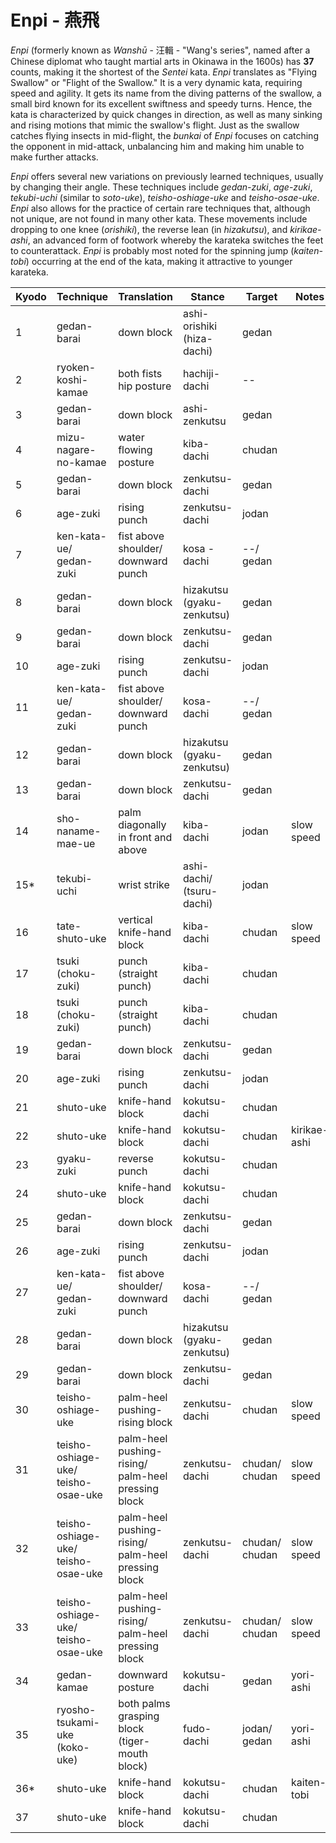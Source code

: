 # Enpi - 燕飛

_Enpi_ (formerly known as _Wanshū_ - 汪輯 - "Wang's series", named after a Chinese diplomat who taught martial arts in Okinawa in the 1600s) has **37** counts, making it the shortest of the _Sentei_ kata. _Enpi_ translates as "Flying Swallow" or "Flight of the Swallow." It is a very dynamic kata, requiring speed and agility. It gets its name from the diving patterns of the swallow, a small bird known for its excellent swiftness and speedy turns. Hence, the kata is characterized by quick changes in direction, as well as many sinking and rising motions that mimic the swallow's flight. Just as the swallow catches flying insects in mid-flight, the _bunkai_ of _Enpi_ focuses on catching the opponent in mid-attack, unbalancing him and making him unable to make further attacks.

_Enpi_ offers several new variations on previously learned techniques, usually by changing their angle. These techniques include _gedan-zuki_, _age-zuki_, _tekubi-uchi_ (similar to _soto-uke_), _teisho-oshiage-uke_ and _teisho-osae-uke_. _Enpi_ also allows for the practice of certain rare techniques that, although not unique, are not found in many other kata. These movements include dropping to one knee (_orishiki_), the reverse lean (in _hizakutsu_), and _kirikae-ashi_, an advanced form of footwork whereby the karateka switches the feet to counterattack. _Enpi_ is probably most noted for the spinning jump (_kaiten-tobi_) occurring at the end of the kata, making it attractive to younger karateka.


| Kyodo | Technique | Translation | Stance | Target | Notes |
| ----- | --------- | ----------- | ------ | ------ | ----- |
| 1     | gedan-barai | down block | ashi-orishiki<br>(hiza-dachi) | gedan | |
| 2     | ryoken-koshi-kamae | both fists hip posture | hachiji-dachi | -- | |
| 3     | gedan-barai | down block | ashi-zenkutsu | gedan | |
| 4     | mizu-nagare-no-kamae | water flowing posture | kiba-dachi | chudan | |
| 5     | gedan-barai | down block | zenkutsu-dachi | gedan | |
| 6     | age-zuki | rising punch | zenkutsu-dachi | jodan | |
| 7     | ken-kata-ue/<br>gedan-zuki | fist above shoulder/<br>downward punch | kosa -dachi | --/<br>gedan | |
| 8     | gedan-barai | down block | hizakutsu<br>(gyaku-zenkutsu) | gedan | |
| 9     | gedan-barai | down block | zenkutsu-dachi | gedan | |
| 10    | age-zuki | rising punch | zenkutsu-dachi | jodan | |
| 11    | ken-kata-ue/<br>gedan-zuki | fist above shoulder/<br>downward punch | kosa-dachi | --/<br>gedan | |
| 12    | gedan-barai | down block | hizakutsu<br>(gyaku-zenkutsu) | gedan | |
| 13    | gedan-barai | down block | zenkutsu-dachi | gedan | |
| 14    | sho-naname-mae-ue | palm diagonally in front and above | kiba-dachi | jodan | slow speed |
| 15*   | tekubi-uchi | wrist strike | ashi-dachi/<br>(tsuru-dachi) | jodan | |
| 16    | tate-shuto-uke | vertical knife-hand block | kiba-dachi | chudan | slow  speed |
| 17    | tsuki (choku-zuki) | punch (straight punch) | kiba-dachi | chudan | |
| 18    | tsuki (choku-zuki) | punch (straight punch) | kiba-dachi | chudan | |
| 19    | gedan-barai | down block | zenkutsu-dachi | gedan | |
| 20    | age-zuki | rising punch | zenkutsu-dachi | jodan | |
| 21    | shuto-uke | knife-hand block | kokutsu-dachi | chudan | |
| 22    | shuto-uke | knife-hand block | kokutsu-dachi | chudan | kirikae-ashi |
| 23    | gyaku-zuki | reverse punch | kokutsu-dachi | chudan | |
| 24    | shuto-uke | knife-hand block | kokutsu-dachi | chudan | |
| 25    | gedan-barai | down block | zenkutsu-dachi | gedan | |
| 26    | age-zuki | rising punch | zenkutsu-dachi | jodan | |
| 27    | ken-kata-ue/<br>gedan-zuki | fist above shoulder/<br>downward punch | kosa-dachi | --/<br>gedan | |
| 28    | gedan-barai | down block | hizakutsu<br>(gyaku-zenkutsu) | gedan | |
| 29    | gedan-barai | down block | zenkutsu-dachi | gedan | |
| 30    | teisho-oshiage-uke | palm-heel pushing-rising block | zenkutsu-dachi | chudan | slow speed |
| 31    | teisho-oshiage-uke/<br>teisho-osae-uke | palm-heel pushing-rising/<br>palm-heel pressing block | zenkutsu-dachi | chudan/<br>chudan | slow speed |
| 32    | teisho-oshiage-uke/<br>teisho-osae-uke | palm-heel pushing-rising/<br>palm-heel pressing block | zenkutsu-dachi | chudan/<br>chudan | slow speed |
| 33    | teisho-oshiage-uke/<br>teisho-osae-uke | palm-heel pushing-rising/<br>palm-heel pressing block | zenkutsu-dachi | chudan/<br>chudan | slow speed |
| 34    | gedan-kamae | downward posture | kokutsu-dachi | gedan | yori-ashi |
| 35    | ryosho-tsukami-uke<br>(koko-uke) | both palms grasping block<br>(tiger-mouth block) | fudo-dachi | jodan/<br>gedan | yori-ashi |
| 36*   | shuto-uke | knife-hand block | kokutsu-dachi | chudan | kaiten-tobi |
| 37    | shuto-uke | knife-hand block | kokutsu-dachi | chudan | |

